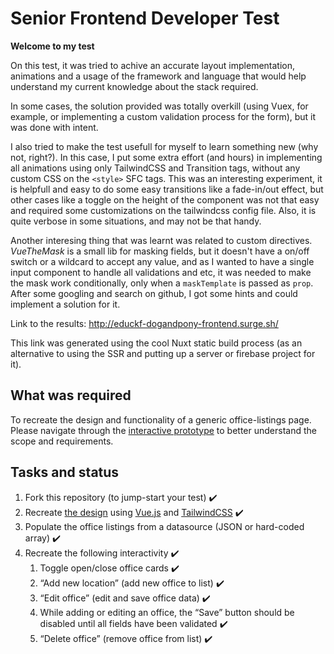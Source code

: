 # Senior Frontend Developer Test

**Welcome to my test**

On this test, it was tried to achive an accurate layout implementation, animations and a usage of the framework and language that would help understand my current knowledge about the stack required.

In some cases, the solution provided was totally overkill (using Vuex, for example, or implementing a custom validation process for the form), but it was done with intent. 

I also tried to make the test usefull for myself to learn something new (why not, right?). In this case, I put some extra effort (and hours) in implementing all animations using only TailwindCSS and Transition tags, without any custom CSS on the `<style>` SFC tags. This was an interesting experiment, it is helpfull and easy to do some easy transitions like a fade-in/out effect, but other cases like a toggle on the height of the component was not that easy and required some customizations on the tailwindcss config file. Also, it is quite verbose in some situations, and may not be that handy.

Another interesing thing that was learnt was related to custom directives. *VueTheMask* is a small lib for masking fields, but it doesn't have a on/off switch or a wildcard to accept any value, and as I wanted to have a single input component to handle all validations and etc, it was needed to make the mask work conditionally, only when a `maskTemplate` is passed as `prop`. After some googling and search on github, I got some hints and could implement a solution for it.

Link to the results: http://educkf-dogandpony-frontend.surge.sh/

This link was generated using the cool Nuxt static build process (as an alternative to using the SSR and putting up a server or firebase project for it).

## What was required

To recreate the design and functionality of a generic office-listings page. Please navigate through the [interactive prototype](https://www.figma.com/proto/VU2BJHrMmoSEdQmMa1EbYP/Front-end-Test?node-id=451%3A336&viewport=767%2C416%2C0.5802898406982422&scaling=min-zoom) to better understand the scope and requirements.


## Tasks and status

1. Fork this repository (to jump-start your test) :heavy_check_mark:
1. Recreate [the design](https://www.figma.com/proto/VU2BJHrMmoSEdQmMa1EbYP/Front-end-Test?node-id=451%3A336&viewport=767%2C416%2C0.5802898406982422&scaling=min-zoom) using [Vue.js](https://vuejs.org/) and [TailwindCSS](https://tailwindcss.com/) :heavy_check_mark:
1. Populate the office listings from a datasource (JSON or hard-coded array)  :heavy_check_mark:
1. Recreate the following interactivity :heavy_check_mark:
    1. Toggle open/close office cards :heavy_check_mark:
    1. “Add new location” (add new office to list) :heavy_check_mark:
    1. “Edit office” (edit and save office data) :heavy_check_mark:
    1. While adding or editing an office, the “Save” button should be disabled until all fields have been validated :heavy_check_mark:
    1. “Delete office” (remove office from list) :heavy_check_mark:



